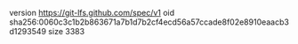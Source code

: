 version https://git-lfs.github.com/spec/v1
oid sha256:0060c3c1b2b863671a7b1d7b2cf4ecd56a57ccade8f02e8910eaacb3d1293549
size 3383
